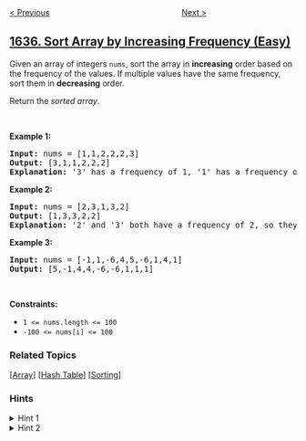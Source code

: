 <!--|This file generated by command(leetcode description); DO NOT EDIT.    |-->
<!--+----------------------------------------------------------------------+-->
<!--|@author    openset <openset.wang@gmail.com>                           |-->
<!--|@link      https://github.com/openset                                 |-->
<!--|@home      https://github.com/openset/leetcode                        |-->
<!--+----------------------------------------------------------------------+-->

[< Previous](../hopper-company-queries-i "Hopper Company Queries I")
　　　　　　　　　　　　　　　　
[Next >](../widest-vertical-area-between-two-points-containing-no-points "Widest Vertical Area Between Two Points Containing No Points")

## [1636. Sort Array by Increasing Frequency (Easy)](https://leetcode.com/problems/sort-array-by-increasing-frequency "按照频率将数组升序排序")

<p>Given an array of integers <code>nums</code>, sort the array in <strong>increasing</strong> order based on the frequency of the values. If multiple values have the same frequency, sort them in <strong>decreasing</strong> order.</p>

<p>Return the <em>sorted array</em>.</p>

<p>&nbsp;</p>
<p><strong>Example 1:</strong></p>

<pre>
<strong>Input:</strong> nums = [1,1,2,2,2,3]
<strong>Output:</strong> [3,1,1,2,2,2]
<strong>Explanation:</strong> &#39;3&#39; has a frequency of 1, &#39;1&#39; has a frequency of 2, and &#39;2&#39; has a frequency of 3.
</pre>

<p><strong>Example 2:</strong></p>

<pre>
<strong>Input:</strong> nums = [2,3,1,3,2]
<strong>Output:</strong> [1,3,3,2,2]
<strong>Explanation:</strong> &#39;2&#39; and &#39;3&#39; both have a frequency of 2, so they are sorted in decreasing order.
</pre>

<p><strong>Example 3:</strong></p>

<pre>
<strong>Input:</strong> nums = [-1,1,-6,4,5,-6,1,4,1]
<strong>Output:</strong> [5,-1,4,4,-6,-6,1,1,1]</pre>

<p>&nbsp;</p>
<p><strong>Constraints:</strong></p>

<ul>
	<li><code>1 &lt;= nums.length &lt;= 100</code></li>
	<li><code>-100 &lt;= nums[i] &lt;= 100</code></li>
</ul>

### Related Topics
  [[Array](../../tag/array/README.md)]
  [[Hash Table](../../tag/hash-table/README.md)]
  [[Sorting](../../tag/sorting/README.md)]

### Hints
<details>
<summary>Hint 1</summary>
Count the frequency of each value.
</details>

<details>
<summary>Hint 2</summary>
Use a custom comparator to compare values by their frequency. If two values have the same frequency, compare their values.
</details>
